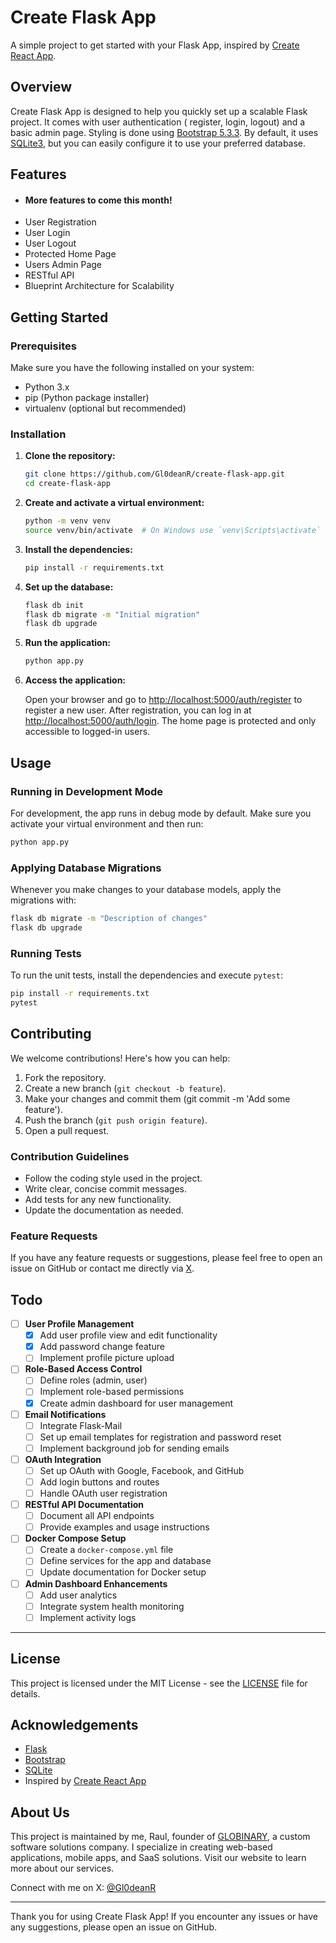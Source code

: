 # Create Flask App

A simple project to get started with your Flask App, inspired
by [Create React App](https://github.com/facebook/create-react-app).

## Overview

Create Flask App is designed to help you quickly set up a scalable Flask project. It comes with user authentication (
register, login, logout) and a basic admin page. Styling is done using [Bootstrap 5.3.3](https://getbootstrap.com/). By
default, it uses [SQLite3](https://www.sqlite.org), but you can easily configure it to use your preferred database.

## Features

- #### **More features to come this month!**
- User Registration
- User Login
- User Logout
- Protected Home Page
- Users Admin Page
- RESTful API
- Blueprint Architecture for Scalability

## Getting Started

### Prerequisites

Make sure you have the following installed on your system:

- Python 3.x
- pip (Python package installer)
- virtualenv (optional but recommended)

### Installation

1. **Clone the repository:**

    ```bash
    git clone https://github.com/Gl0deanR/create-flask-app.git
    cd create-flask-app
    ```

2. **Create and activate a virtual environment:**

    ```bash
    python -m venv venv
    source venv/bin/activate  # On Windows use `venv\Scripts\activate`
    ```

3. **Install the dependencies:**

    ```bash
    pip install -r requirements.txt
    ```

4. **Set up the database:**

    ```bash
    flask db init
    flask db migrate -m "Initial migration"
    flask db upgrade
    ```

5. **Run the application:**

    ```bash
    python app.py
    ```

6. **Access the application:**

   Open your browser and go to [http://localhost:5000/auth/register](http://localhost:5000/auth/register) to register a new user.
   After registration, you can log in at [http://localhost:5000/auth/login](http://localhost:5000/auth/login). The home page is
   protected and only accessible to logged-in users.

## Usage

### Running in Development Mode

For development, the app runs in debug mode by default. Make sure you activate your virtual environment and then run:

```bash
python app.py
```

### Applying Database Migrations

Whenever you make changes to your database models, apply the migrations with:

```bash
flask db migrate -m "Description of changes"
flask db upgrade
```
### Running Tests

To run the unit tests, install the dependencies and execute `pytest`:

```bash
pip install -r requirements.txt
pytest
```


## Contributing

We welcome contributions! Here's how you can help:

1. Fork the repository.
2. Create a new branch (`git checkout -b feature`).
3. Make your changes and commit them (git commit -m 'Add some feature').
4. Push the branch (`git push origin feature`).
5. Open a pull request.

### Contribution Guidelines

- Follow the coding style used in the project.
- Write clear, concise commit messages.
- Add tests for any new functionality.
- Update the documentation as needed.

### Feature Requests

If you have any feature requests or suggestions, please feel free to open an issue on GitHub or contact me directly
via [X](https://x.com/Gl0deanR).

## Todo

- [ ] **User Profile Management**
    - [x] Add user profile view and edit functionality
    - [x] Add password change feature
    - [ ] Implement profile picture upload

- [ ] **Role-Based Access Control**
    - [ ] Define roles (admin, user)
    - [ ] Implement role-based permissions
    - [x] Create admin dashboard for user management

- [ ] **Email Notifications**
    - [ ] Integrate Flask-Mail
    - [ ] Set up email templates for registration and password reset
    - [ ] Implement background job for sending emails

- [ ] **OAuth Integration**
    - [ ] Set up OAuth with Google, Facebook, and GitHub
    - [ ] Add login buttons and routes
    - [ ] Handle OAuth user registration

- [ ] **RESTful API Documentation**
    - [ ] Document all API endpoints
    - [ ] Provide examples and usage instructions

- [ ] **Docker Compose Setup**
    - [ ] Create a `docker-compose.yml` file
    - [ ] Define services for the app and database
    - [ ] Update documentation for Docker setup

- [ ] **Admin Dashboard Enhancements**
    - [ ] Add user analytics
    - [ ] Integrate system health monitoring
    - [ ] Implement activity logs

---

## License

This project is licensed under the MIT License - see the [LICENSE](license) file for details.

## Acknowledgements

- [Flask](https://flask.palletsprojects.com/)
- [Bootstrap](https://getbootstrap.com/)
- [SQLite](https://www.sqlite.org/)
- Inspired by [Create React App](https://create-react-app.dev/)

## About Us

This project is maintained by me, Raul, founder of [GLOBINARY](https://globinary.io/en), a
custom software solutions company. I specialize in creating web-based applications, mobile apps, and SaaS solutions.
Visit our website to learn more about our services.

Connect with me on X: [@Gl0deanR](https://x.com/Gl0deanR)

---

Thank you for using Create Flask App! If you encounter any issues or have any suggestions, please open an issue on GitHub.